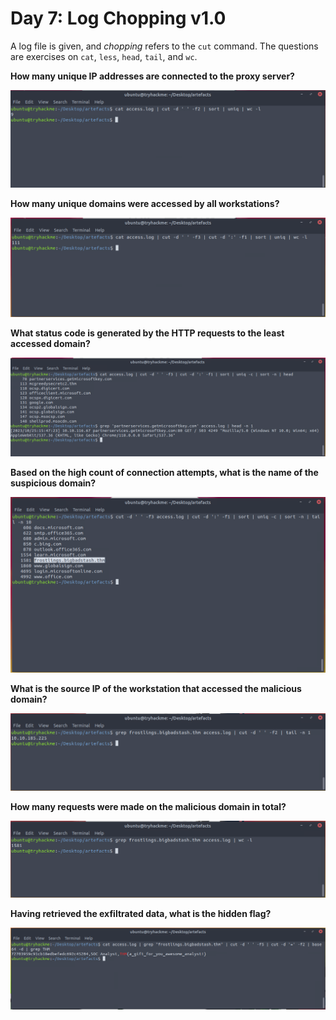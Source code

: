 # Day 7: Log Chopping v1.0

A log file is given, and *chopping* refers to the `cut` command. The questions are exercises on `cat`, `less`, `head`, `tail`, and `wc`.

**How many unique IP addresses are connected to the proxy server?**

![](question1.png)

**How many unique domains were accessed by all workstations?**

![](question2.png)

**What status code is generated by the HTTP requests to the least accessed domain?**

![](question3.png)

**Based on the high count of connection attempts, what is the name of the suspicious domain?**

![](question4.png)

**What is the source IP of the workstation that accessed the malicious domain?**

![](question5.png)

**How many requests were made on the malicious domain in total?**

![](question6.png)

**Having retrieved the exfiltrated data, what is the hidden flag?**

![](question7.png)